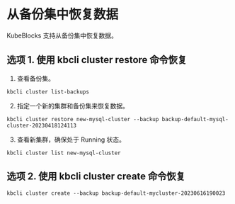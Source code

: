 # 从备份集中恢复数据

KubeBlocks 支持从备份集中恢复数据。

## 选项 1. 使用 kbcli cluster restore 命令恢复

1. 查看备份集。
```
kbcli cluster list-backups
```
2. 指定一个新的集群和备份集来恢复数据。
```
kbcli cluster restore new-mysql-cluster --backup backup-default-mysql-cluster-20230418124113
```
3. 查看新集群，确保处于 Running 状态。
```
kbcli cluster list new-mysql-cluster
```
## 选项 2. 使用 kbcli cluster create 命令恢复
```
kbcli cluster create --backup backup-default-mycluster-20230616190023
```
